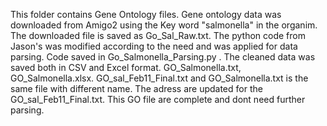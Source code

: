 This folder contains Gene Ontology files. 
Gene ontology data was downloaded from Amigo2 using the Key word "salmonella" in the organim. 
The downloaded file is saved as Go_Sal_Raw.txt. 
The python code from Jason's was modified according to the need and was applied for data parsing. Code saved in Go_Salmonella_Parsing.py . 
The cleaned data was saved both in CSV and Excel format. GO_Salmonella.txt, GO_Salmonella.xlsx. GO_sal_Feb11_Final.txt and GO_Salmonella.txt is the same file with different name. 
The adress are updated for the GO_sal_Feb11_Final.txt. 
This GO file are complete and dont need further parsing. 
